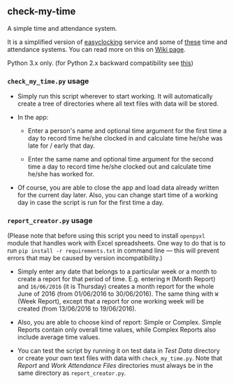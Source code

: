 ## check-my-time

A simple time and attendance system.

It is a simplified version of [easyclocking][1] service and some of [these][2]
time and attendance systems. You can read more on this on [Wiki page][3].

Python 3.x only. (for Python 2.x backward compatibility see [this][4])


### `check_my_time.py` usage

* Simply run this script wherever to start working. It will automatically create
  a tree of directories where all text files with data will be stored.

* In the app:
  * Enter a person's name and optional time argument for the first
    time a day to record time he/she clocked in and calculate time he/she was
    late for / early that day.

  * Enter the same name and optional time argument for the second time a day to record time he/she clocked out
    and calculate time he/she has worked for.

* Of course, you are able to close the app and load data already written for the
  current day later. Also, you can change start time of a working day in case the
  script is run for the first time a day.


### `report_creator.py` usage

(Please note that before using this script you need to install `openpyxl` module
that handles work with Excel spreadsheets.
One way to do that is to run `pip install -r requirements.txt`
in command line — this will prevent errors that may be caused by version
incompatibility.)

* Simply enter any date that belongs to a particular week or a month to create
  a report for that period of time.
  E.g. entering `M` (Month Report) and `16/06/2016` (it is Thursday) creates a month
  report for the whole June of 2016 (from 01/06/2016 to 30/06/2016).
  The same thing with `W` (Week Report), except that a report for one working
  week will be created (from 13/06/2016 to 19/06/2016).

* Also, you are able to choose kind of report: Simple or Complex. Simple Reports
  contain only overall time values, while Complex Reports also include average
  time values.

* You can test the script by running it on test data in *Test Data* directory or
  create your own text files with data with `check_my_time.py`.
  Note that *Report* and *Work Attendance Files* directories must always be in
  the same directory as `report_creator.py`.


[1]: http://easyclocking.com/
[2]: http://www.businessnewsdaily.com/6730-best-time-and-attendance-systems.html
[3]: https://en.wikipedia.org/wiki/Time_and_attendance
[4]: http://python-future.org/quickstart.html
